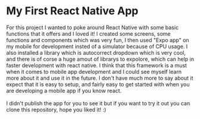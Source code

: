 # My First React Native App

<p>For this project I wanted to poke around React Native with some basic functions that it offers and I loved it! I created some screens, some functions and components which was very fun, I then used "Expo app" on my mobile for development insted of a simulator because of CPU usage. I also installed a library which is autocorrect dropdown which is very cool, and there is of corse a huge amout of librarys to expolore, which can help in faster development with react native. I think that this framework is a must when it comes to mobile app development and I could see myself learn more about it and use it in the future. I don't have much more to say about it expect that it is easy to setup, and fairly easy to get started with when you are developing a mobile app if you know react.
<br>
<br>
I didn't publish the app for you to see it but if you want to try it out you can clone this repository, hope you liked it! :) 
